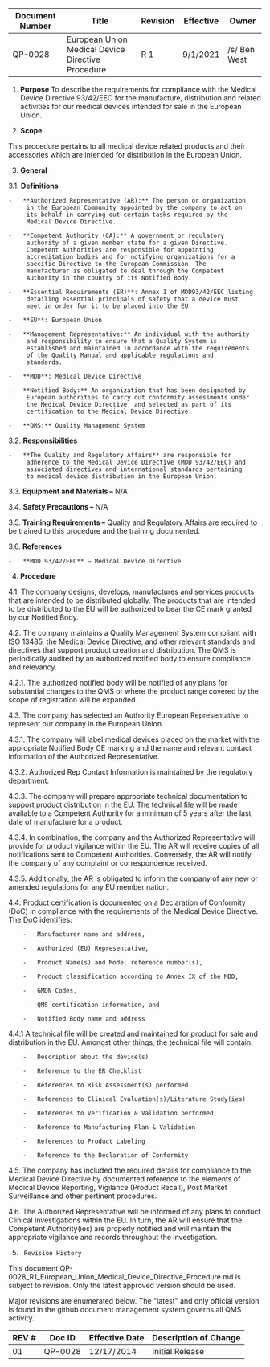 Document Number|Title|Revision|Effective|Owner
---------------|-------------------------------------|---|----|-----
QP-0028|European Union Medical Device Directive Procedure|R 1|9/1/2021|/s/ Ben West

1.  **Purpose**
To describe the requirements for compliance with the Medical Device
Directive 93/42/EEC for the manufacture, distribution and related
activities for our medical devices intended for sale in the European
Union.

2.  **Scope**

 This procedure pertains to all medical device related products and
 their accessories which are intended for distribution in the European
 Union.

3.  **General**

3.1.  **Definitions**

    -   **Authorized Representative (AR):** The person or organization
         in the European Community appointed by the company to act on
         its behalf in carrying out certain tasks required by the
         Medical Device Directive.

    -   **Competent Authority (CA):** A government or regulatory
         authority of a given member state for a given Directive.
         Competent Authorities are responsible for appointing
         accreditation bodies and for notifying organizations for a
         specific Directive to the European Commission. The
         manufacturer is obligated to deal through the Competent
         Authority in the country of its Notified Body.

    -   **Essential Requirements (ER)**: Annex 1 of MDD93/42/EEC listing
         detailing essential principals of safety that a device must
         meet in order for it to be placed into the EU.

    -   **EU**: European Union

    -   **Management Representative:** An individual with the authority
         and responsibility to ensure that a Quality System is
         established and maintained in accordance with the requirements
         of the Quality Manual and applicable regulations and
         standards.

    -   **MDD**: Medical Device Directive

    -   **Notified Body:** An organization that has been designated by
         European authorities to carry out conformity assessments under
         the Medical Device Directive, and selected as part of its
         certification to the Medical Device Directive.

    -   **QMS:** Quality Management System

 3.2.  **Responsibilities**

    -   **The Quality and Regulatory Affairs** are responsible for
         adherence to the Medical Device Directive (MDD 93/42/EEC) and
         associated directives and international standards pertaining
         to medical device distribution in the European Union.

3.3.  **Equipment and Materials –** N/A

3.4.  **Safety Precautions –** N/A

3.5.  **Training Requirements –** Quality and Regulatory Affairs are
         required to be trained to this procedure and the training
         documented.

3.6.  **References**

    -   **MDD 93/42/EEC** – Medical Device Directive

4.  **Procedure**

4.1.  The company designs, develops, manufactures and services
         products that are intended to be distributed globally. The
         products that are intended to be distributed to the EU will be
         authorized to bear the CE mark granted by our Notified Body.

4.2.  The company maintains a Quality Management System compliant with
         ISO 13485, the Medical Device Directive, and other relevant
         standards and directives that support product creation and
         distribution. The QMS is periodically audited by an authorized
         notified body to ensure compliance and relevancy.

4.2.1.  The authorized notified body will be notified of any plans
             for substantial changes to the QMS or where the product
             range covered by the scope of registration will be
             expanded.

4.3.  The company has selected an Authority European Representative to
         represent our company in the European Union.

4.3.1.  The company will label medical devices placed on the market
             with the appropriate Notified Body CE marking and the name
             and relevant contact information of the Authorized
             Representative.

4.3.2.  Authorized Rep Contact Information is maintained by the
             regulatory department.

4.3.3.  The company will prepare appropriate technical documentation
             to support product distribution in the EU. The technical
             file will be made available to a Competent Authority for a
             minimum of 5 years after the last date of manufacture for
             a product.

4.3.4.  In combination, the company and the Authorized
             Representative will provide for product vigilance within
             the EU. The AR will receive copies of all notifications
             sent to Competent Authorities. Conversely, the AR will
             notify the company of any complaint or correspondence
             received.

4.3.5.  Additionally, the AR is obligated to inform the company of
             any new or amended regulations for any EU member nation.

4.4.  Product certification is documented on a Declaration of
         Conformity (DoC) in compliance with the requirements of the
         Medical Device Directive. The DoC identifies:

        -   Manufacturer name and address,

        -   Authorized (EU) Representative,

        -   Product Name(s) and Model reference number(s),

        -   Product classification according to Annex IX of the MDD,

        -   GMDN Codes,

        -   QMS certification information, and

        -   Notified Body name and address

4.4.1 A technical file will be created and maintained for product
             for sale and distribution in the EU. Amongst other things,
             the technical file will contain:

        -   Description about the device(s)

        -   Reference to the ER Checklist

        -   References to Risk Assessment(s) performed

        -   References to Clinical Evaluation(s)/Literature Study(ies)

        -   References to Verification & Validation performed

        -   Reference to Manufacturing Plan & Validation

        -   References to Product Labeling

        -   Reference to the Declaration of Conformity

4.5.  The company has included the required details for compliance to
         the Medical Device Directive by documented reference to the
         elements of Medical Device Reporting, Vigilance (Product
         Recall), Post Market Surveillance and other pertinent
         procedures.

4.6.  The Authorized Representative will be informed of any plans to
         conduct Clinical Investigations within the EU. In turn, the AR
         will ensure that the Competent Authority(ies) are properly
         notified and will maintain the appropriate vigilance and
         records throughout the investigation.

5.      Revision History

This document  QP-0028_R1_European_Union_Medical_Device_Directive_Procedure.md
is subject to revision. Only the latest approved version should be used.

Major revisions are enumerated below.
The "latest" and only official version is found in the github document management system governs all QMS activity.

REV #|Doc ID|Effective Date|Description of Change
-----|------|--------------|---------------------
01   | QP-0028|12/17/2014|Initial Release

